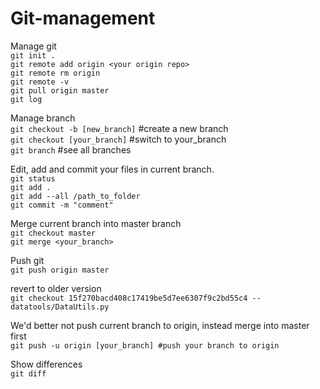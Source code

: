 # Git-management

Manage git  
`git init .`  
`git remote add origin <your origin repo>`  
`git remote rm origin`  
`git remote -v`  
`git pull origin master`  
`git log`

Manage branch  
`git checkout -b [new_branch]` \#create a new branch  
`git checkout [your_branch]` \#switch to your\_branch  
`git branch` \#see all branches

Edit, add and commit your files in current branch.  
`git status`  
`git add .`  
`git add --all /path_to_folder`  
`git commit -m "comment"`

Merge current branch into master branch  
`git checkout master`  
`git merge <your_branch>`

Push git  
`git push origin master`

revert to older version  
`git checkout 15f270bacd408c17419be5d7ee6307f9c2bd55c4 -- datatools/DataUtils.py`

We'd better not push current branch to origin, instead merge into master first  
`git push -u origin [your_branch] #push your branch to origin`

Show differences  
`git diff`

